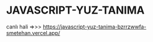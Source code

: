 # JAVASCRIPT-YUZ-TANIMA
canlı hali =>>> https://javascript-yuz-tanima-bzrrzwwfa-smetehan.vercel.app/
